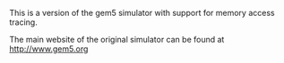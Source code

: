 This is a version of the gem5 simulator with support for memory access tracing.

The main website of the original simulator can be found at http://www.gem5.org

